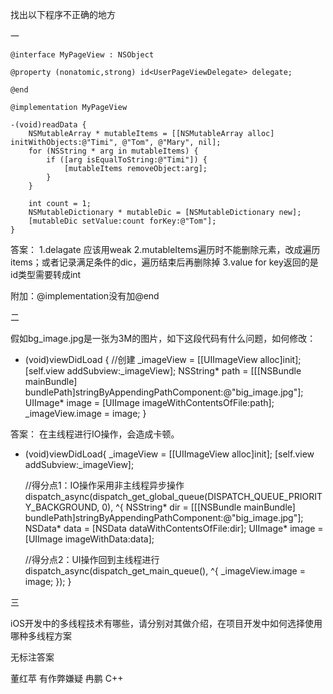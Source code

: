 找出以下程序不正确的地方 

一 

	@interface MyPageView : NSObject 
	
	@property (nonatomic,strong) id<UserPageViewDelegate> delegate; 
	
	@end 
	
	@implementation MyPageView 
	
	-(void)readData { 
		NSMutableArray * mutableItems = [[NSMutableArray alloc] initWithObjects:@"Timi", @"Tom", @"Mary", nil]; 	
		for (NSString * arg in mutableItems) { 
			if ([arg isEqualToString:@"Timi"]) { 
				[mutableItems removeObject:arg]; 
			} 
		} 
		
		int count = 1; 
		NSMutableDictionary * mutableDic = [NSMutableDictionary new]; 
		[mutableDic setValue:count forKey:@"Tom"]; 
	}
	
	
答案：
1.delagate 应该用weak
2.mutableItems遍历时不能删除元素，改成遍历items；或者记录满足条件的dic，遍历结束后再删除掉
3.value for key返回的是id类型需要转成int	


附加：@implementation没有加@end

二 

假如bg_image.jpg是一张为3M的图片，如下这段代码有什么问题，如何修改： 
- (void)viewDidLoad { 
	//创建 
	_imageView = [[UIImageView alloc]init]; 
	[self.view addSubview:_imageView]; 
	NSString* path = [[[NSBundle mainBundle] bundlePath]stringByAppendingPathComponent:@"big_image.jpg"]; 	UIImage* image = [UIImage imageWithContentsOfFile:path]; 
	_imageView.image = image; 
}


答案：
在主线程进行IO操作，会造成卡顿。

- (void)viewDidLoad{
    _imageView = [[UIImageView alloc]init];
    [self.view addSubview:_imageView];
    
    //得分点1：IO操作采用非主线程异步操作
    dispatch_async(dispatch_get_global_queue(DISPATCH_QUEUE_PRIORITY_BACKGROUND, 0), ^{
    NSString* dir = [[[NSBundle mainBundle] bundlePath]stringByAppendingPathComponent:@"big_image.jpg"];
    NSData* data = [NSData dataWithContentsOfFile:dir];
    UIImage* image = [UIImage imageWithData:data];
    
    //得分点2：UI操作回到主线程进行
    dispatch_async(dispatch_get_main_queue(), ^{
        _imageView.image = image;
    });
}


三 

iOS开发中的多线程技术有哪些，请分别对其做介绍，在项目开发中如何选择使用哪种多线程方案

无标注答案




董红苹 有作弊嫌疑
冉鹏 C++
